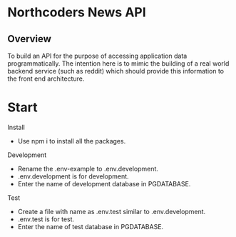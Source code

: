 # Northcoders News API

## Overview

To build an API for the purpose of accessing application data programmatically. The intention here is to mimic the building of a real world backend service (such as reddit) which should provide this information to the front end architecture.

# Start

Install 

 - Use npm i to install all the packages.
  
Development

 - Rename the .env-example to .env.development.
 - .env.development is for development. 
 - Enter the name of development database in PGDATABASE.

Test

 - Create a file with name as .env.test similar to .env.development.
 - .env.test is for test. 
 - Enter the name of test database in PGDATABASE.
